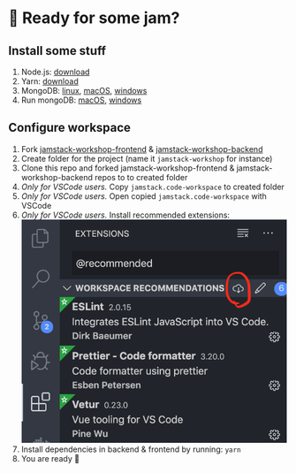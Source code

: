# 👋 Ready for some jam?

## Install some stuff

1. Node.js: [download](https://nodejs.org/en/download)
2. Yarn: [download](https://classic.yarnpkg.com/en/docs/install)
3. MongoDB: [linux](https://docs.mongodb.com/manual/administration/install-on-linux/), [macOS](https://docs.mongodb.com/manual/tutorial/install-mongodb-on-os-x/), [windows](https://docs.mongodb.com/manual/tutorial/install-mongodb-on-windows/)
4. Run mongoDB: [macOS](https://docs.mongodb.com/manual/tutorial/install-mongodb-on-os-x/#run-mongodb-community-edition), [windows](https://docs.mongodb.com/manual/tutorial/install-mongodb-on-windows/#run-mongodb-community-edition-as-a-windows-service)

## Configure workspace

1. Fork [jamstack-workshop-frontend](https://github.com/souljorje/jamstack-workshop-frontend) & [jamstack-workshop-backend](https://github.com/souljorje/jamstack-workshop-backend)
2. Create folder for the project (name it `jamstack-workshop` for instance)
3. Clone this repo and forked jamstack-workshop-frontend & jamstack-workshop-backend repos to to created folder
4. _Only for VSCode users._ Copy `jamstack.code-workspace` to created folder
5. _Only for VSCode users._ Open copied `jamstack.code-workspace` with VSCode
6. _Only for VSCode users._ Install recommended extensions:\
   ![image](./misc/screenshot.png)
7. Install dependencies in backend & frontend by running: `yarn`
8. You are ready 👏
